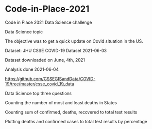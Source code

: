# Code-in-Place-2021

Code in Place 2021 Data Science challenge

Data Science topic

The objective was to get a quick update on Covid situation in the US.

Dataset: JHU CSSE COVID-19 Dataset 2021-06-03

Dataset downloaded on June, 4th, 2021

Analysis done 2021-06-04

https://github.com/CSSEGISandData/COVID-19/tree/master/csse_covid_19_data

Data Science top three questions

Counting the number of most and least deaths in States

Counting sum of confirmed, deaths, recovered to total test results

Plotting deaths and confirmed cases to total test results by percentage

